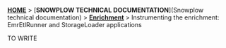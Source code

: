 [**HOME**](Home) > [**SNOWPLOW TECHNICAL DOCUMENTATION**](Snowplow technical documentation) > [**Enrichment**](etl) > Instrumenting the enrichment: EmrEtlRunner and StorageLoader applications

TO WRITE
